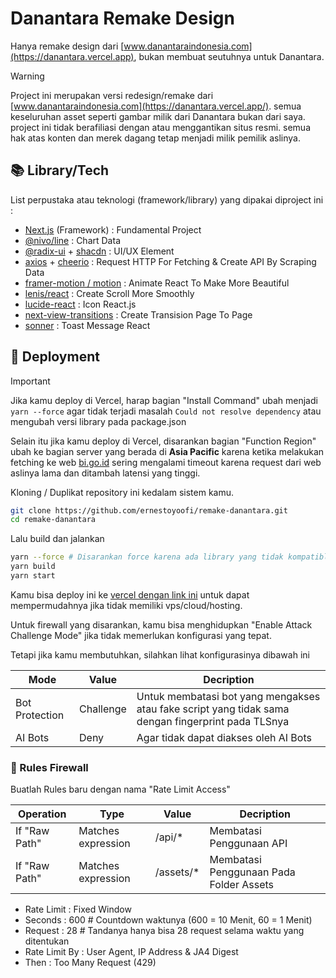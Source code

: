 # Danantara Remake Design

Hanya remake design dari [www.danantaraindonesia.com](https://danantara.vercel.app), bukan membuat seutuhnya untuk Danantara.

> [!WARNING]
> Project ini merupakan versi redesign/remake dari [www.danantaraindonesia.com](https://danantara.vercel.app/). semua keseluruhan asset seperti gambar milik dari Danantara bukan dari saya. project ini tidak berafiliasi dengan atau menggantikan situs resmi. semua hak atas konten dan merek dagang tetap menjadi milik pemilik aslinya.

## 📚 Library/Tech

List perpustaka atau teknologi (framework/library) yang dipakai diproject ini :

- [Next.js](https://nextjs.org/) (Framework) : Fundamental Project
- [@nivo/line](https://nivo.rocks/line/) : Chart Data
- [@radix-ui](https://www.radix-ui.com/) + [shacdn](https://ui.shadcn.com/) : UI/UX Element
- [axios](https://axios-http.com/docs/intro) + [cheerio](https://cheerio.js.org/) : Request HTTP For Fetching & Create API By Scraping Data
- [framer-motion / motion](https://motion.dev/) : Animate React To Make More Beautiful
- [lenis/react](https://lenis.darkroom.engineering/) : Create Scroll More Smoothly
- [lucide-react](https://lucide.dev/guide/packages/lucide-react) : Icon React.js
- [next-view-transitions](https://next-view-transitions.vercel.app/) : Create Transision Page To Page
- [sonner](https://sonner.emilkowal.ski/) : Toast Message React

## 🚀 Deployment

> [!IMPORTANT]
> Jika kamu deploy di Vercel, harap bagian "Install Command" ubah menjadi `yarn --force` agar tidak terjadi masalah `Could not resolve dependency` atau mengubah versi library pada package.json
> 
> Selain itu jika kamu deploy di Vercel, disarankan bagian "Function Region" ubah ke bagian server yang berada di **Asia Pacific** karena ketika melakukan fetching ke web [bi.go.id](http://bi.go.id) sering mengalami timeout karena request dari web aslinya lama dan ditambah latensi yang tinggi.

Kloning / Duplikat repository ini kedalam sistem kamu.

```bash
git clone https://github.com/ernestoyoofi/remake-danantara.git
cd remake-danantara
```

Lalu build dan jalankan

```bash
yarn --force # Disarankan force karena ada library yang tidak kompatible, kamu juga bisa fixednya
yarn build
yarn start
```

Kamu bisa deploy ini ke [vercel dengan link ini](https://vercel.com/new/clone?utm_source=github&b=main&s=https%3A%2F%2Fgithub.com%2Fernestoyoofi%2Fremake-danantara) untuk dapat mempermudahnya jika tidak memiliki vps/cloud/hosting.

Untuk firewall yang disarankan, kamu bisa menghidupkan "Enable Attack Challenge Mode" jika tidak memerlukan konfigurasi yang tepat.

Tetapi jika kamu membutuhkan, silahkan lihat konfigurasinya dibawah ini

| Mode | Value | Decription |
| --- | --- | --- |
| Bot Protection | Challenge | Untuk membatasi bot yang mengakses atau fake script yang tidak sama dengan fingerprint pada TLSnya |
| AI Bots | Deny | Agar tidak dapat diakses oleh AI Bots |

### 🧱 Rules Firewall

Buatlah Rules baru dengan nama "Rate Limit Access"

| Operation | Type | Value | Decription |
| --- | --- | --- | --- |
| If "Raw Path" | Matches expression | /api/* | Membatasi Penggunaan API |
| If "Raw Path" | Matches expression | /assets/* | Membatasi Penggunaan Pada Folder Assets |

- Rate Limit : Fixed Window
- Seconds : 600 # Countdown waktunya (600 = 10 Menit, 60 = 1 Menit)
- Request : 28 # Tandanya hanya bisa 28 request selama waktu yang ditentukan
- Rate Limit By : User Agent, IP Address & JA4 Digest
- Then : Too Many Request (429)
